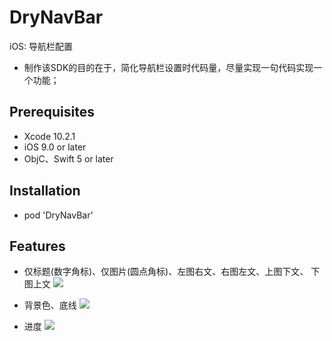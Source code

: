 # DryNavBar
iOS: 导航栏配置
* 制作该SDK的目的在于，简化导航栏设置时代码量，尽量实现一句代码实现一个功能；


## Prerequisites
* Xcode 10.2.1
* iOS 9.0 or later
* ObjC、Swift 5 or later


## Installation
* pod 'DryNavBar'


## Features
* 仅标题(数字角标)、仅图片(圆点角标)、左图右文、右图左文、上图下文、 下图上文
![](https://github.com/duanruiying/DryNavBar/raw/master/Image/2.png)

* 背景色、底线
![](https://github.com/duanruiying/DryNavBar/raw/master/Image/3.png)

* 进度
![](https://github.com/duanruiying/DryNavBar/raw/master/Image/4.png)
